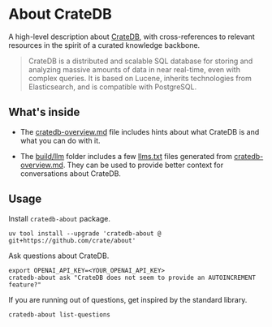 # About CrateDB

A high-level description about [CrateDB], with cross-references
to relevant resources in the spirit of a curated knowledge backbone.

> CrateDB is a distributed and scalable SQL database for storing and
> analyzing massive amounts of data in near real-time, even with
> complex queries. It is based on Lucene, inherits technologies from
> Elasticsearch, and is compatible with PostgreSQL.

## What's inside

- The [cratedb-overview.md] file includes hints about what CrateDB is
  and what you can do with it.

- The [build/llm] folder includes a few [llms.txt] files generated from
  [cratedb-overview.md]. They can be used to provide better context
  for conversations about CrateDB.

## Usage

Install `cratedb-about` package.
```shell
uv tool install --upgrade 'cratedb-about @ git+https://github.com/crate/about'
```

Ask questions about CrateDB.
```shell
export OPENAI_API_KEY=<YOUR_OPENAI_API_KEY>
cratedb-about ask "CrateDB does not seem to provide an AUTOINCREMENT feature?"
```

If you are running out of questions, get inspired by the standard library.
```shell
cratedb-about list-questions
```


[build/llm]: ./build/llm
[CrateDB]: https://cratedb.com/database
[cratedb-overview.md]: ./src/index/cratedb-overview.md
[llms.txt]: https://llmstxt.org/
